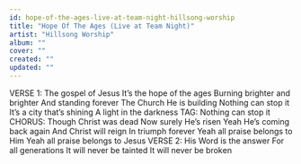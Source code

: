 ```yaml
---
id: hope-of-the-ages-live-at-team-night-hillsong-worship
title: "Hope Of The Ages (Live at Team Night)"
artist: "Hillsong Worship"
album: ""
cover: ""
created: ""
updated: ""
---
```


VERSE 1:
The gospel of Jesus
It’s the hope of the ages
Burning brighter and brighter
And standing forever
The Church He is building
Nothing can stop it
It’s a city that’s shining
A light in the darkness
TAG:
Nothing can stop it
CHORUS:
Though Christ was dead
Now surely He’s risen
Yeah He’s coming back again
And Christ will reign
In triumph forever
Yeah all praise belongs to Him
Yeah all praise belongs to Jesus
VERSE 2:
His Word is the answer
For all generations
It will never be tainted
It will never be brokеn
